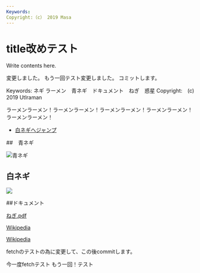```yaml
---
Keywords:
Copyright:（c） 2019 Masa 
---
```


# title改めテスト

Write contents here.

変更しました。
もう一回テスト変更しました。
コミットします。

Keywords: ネギ ラーメン　青ネギ　ドキュメント　ねぎ　惑星
Copyright:　(c) 2019 Utlraman


ラーメンラーメン！ラーメンラーメン！ラーメンラーメン！ラーメンラーメン！ラーメンラーメン！

* [白ネギへジャンプ](#white)

##　青ネギ

![青ネギ](./green_negi.jpg)

## <span id="white">白ネギ</span>

![](white_negi.jpg)

##ドキュメント

[ねぎ.pdf](ねぎ.pdf)

[Wikipedia](https://ja.wikipedia.org/wiki/%E3%83%8D%E3%82%AE)

[Wikipedia](https://ja.wikipedia.org/wiki/%E3%83%8D%E3%82%AE)

fetchのテストの為に変更して、この後commitします。

今一度fetchテスト
もう一回！テスト

